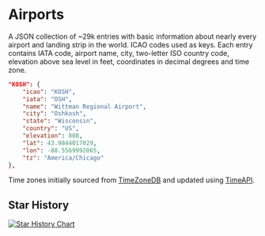 Airports
========

A JSON collection of ~29k entries with basic information about nearly every airport and landing strip in the world. ICAO codes used as keys. Each entry contains IATA code, airport name, city, two-letter ISO country code, elevation above sea level in feet, coordinates in decimal degrees and time zone.

```json
"KOSH": {
    "icao": "KOSH",
    "iata": "OSH",
    "name": "Wittman Regional Airport",
    "city": "Oshkosh",
    "state": "Wisconsin",
    "country": "US",
    "elevation": 808,
    "lat": 43.9844017029,
    "lon": -88.5569992065,
    "tz": "America/Chicago"
},
```

Time zones initially sourced from [TimeZoneDB](https://timezonedb.com) and updated using [TimeAPI](https://www.timeapi.io/).

## Star History

[![Star History Chart](https://api.star-history.com/svg?repos=mwgg/Airports&type=Date)](https://star-history.com/#mwgg/Airports&Date)